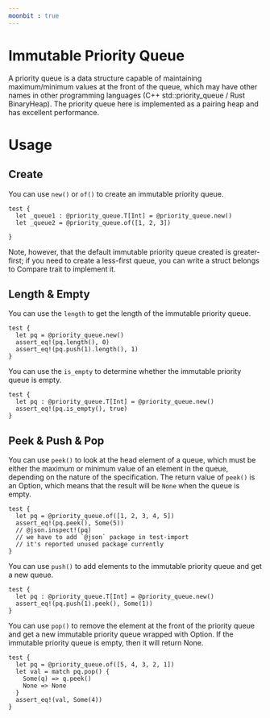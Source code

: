 ```yaml
---
moonbit : true
---
```


# Immutable Priority Queue

A priority queue is a data structure capable of maintaining maximum/minimum values at the front of the queue, which may have other names in other programming languages (C++ std::priority_queue / Rust BinaryHeap). The priority queue here is implemented as a pairing heap and has excellent performance.

# Usage

## Create

You can use `new()` or `of()` to create an immutable priority queue.

```moonbit
test {
  let _queue1 : @priority_queue.T[Int] = @priority_queue.new()
  let _queue2 = @priority_queue.of([1, 2, 3])

}
```

Note, however, that the default immutable priority queue created is greater-first; if you need to create a less-first queue, you can write a struct belongs to Compare trait to implement it.

## Length & Empty

You can use the `length` to get the length of the immutable priority queue.

```moonbit
test {
  let pq = @priority_queue.new()
  assert_eq!(pq.length(), 0)
  assert_eq!(pq.push(1).length(), 1)
}
```

You can use the `is_empty` to determine whether the immutable priority queue is empty.

```moonbit
test {
  let pq : @priority_queue.T[Int] = @priority_queue.new()
  assert_eq!(pq.is_empty(), true)
}
```

## Peek & Push & Pop

You can use `peek()` to look at the head element of a queue, which must be either the maximum or minimum value of an element in the queue, depending on the nature of the specification. The return value of `peek()` is an Option, which means that the result will be `None` when the queue is empty.

```moonbit
test {
  let pq = @priority_queue.of([1, 2, 3, 4, 5])
  assert_eq!(pq.peek(), Some(5))
  // @json.inspect!(pq)
  // we have to add `@json` package in test-import
  // it's reported unused package currently
}
```

You can use `push()` to add elements to the immutable priority queue and get a new queue.

```moonbit
test {
  let pq : @priority_queue.T[Int] = @priority_queue.new()
  assert_eq!(pq.push(1).peek(), Some(1))
}
```

You can use `pop()` to remove the element at the front of the priority queue and get a new immutable priority queue wrapped with Option. If the immutable priority queue is empty, then it will return None.

```moonbit
test {
  let pq = @priority_queue.of([5, 4, 3, 2, 1])
  let val = match pq.pop() {
    Some(q) => q.peek()
    None => None
  }
  assert_eq!(val, Some(4))
}
```

